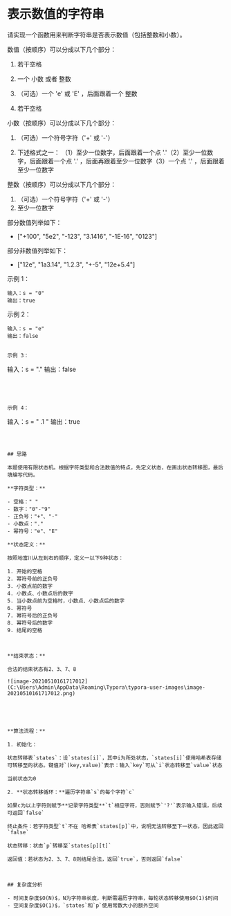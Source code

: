 # 表示数值的字符串

请实现一个函数用来判断字符串是否表示数值（包括整数和小数）。

数值（按顺序）可以分成以下几个部分：

1. 若干空格

2. 一个 小数 或者 整数

3. （可选）一个 'e' 或 'E' ，后面跟着一个 整数

4. 若干空格

   

   

   

   

   

   

小数（按顺序）可以分成以下几个部分：

1. （可选）一个符号字符（'+' 或 '-'）

2. 下述格式之一： （1）至少一位数字，后面跟着一个点 '.'（2）至少一位数字，后面跟着一个点 '.' ，后面再跟着至少一位数字（3）一个点 '.' ，后面跟着至少一位数字

   

整数（按顺序）可以分成以下几个部分：

1. （可选）一个符号字符（'+' 或 '-'）
2. 至少一位数字



部分数值列举如下：

- ["+100", "5e2", "-123", "3.1416", "-1E-16", "0123"]

部分非数值列举如下：

- ["12e", "1a3.14", "1.2.3", "+-5", "12e+5.4"]

示例 1：

```
输入：s = "0"
输出：true
```

示例 2：

```
输入：s = "e"
输出：false


示例 3：

```
输入：s = "."
输出：false
```




示例 4：

```
输入：s = "    .1  "
输出：true
```



## 思路

本题使用有限状态机。根据字符类型和合法数值的特点，先定义状态，在画出状态转移图，最后填编写代码。

**字符类型：**

- 空格：" "
- 数字："0"-"9"
- 正负号："+"、"-"
- 小数点："."
- 幂符号："e"、"E"

**状态定义：**

按照地富川从左到右的顺序，定义一以下9种状态：

1. 开始的空格
2. 幂符号前的正负号
3. 小数点前的数字
4. 小数点、小数点后的数字
5. 当小数点前为空格时，小数点、小数点后的数字
6. 幂符号
7. 幂符号后的正负号
8. 幂符号后的数字
9. 结尾的空格



**结束状态：**

合法的结束状态有2、3、7、8

![image-20210510161717012](C:\Users\Admin\AppData\Roaming\Typora\typora-user-images\image-20210510161717012.png)





**算法流程：**

1. 初始化：

状态转移表`states`：设`states[i]`，其中i为所处状态，`states[i]`使用哈希表存储可转移至的状态。键值对`(key,value)`表示：输入`key`可从`i`状态转移至`value`状态

当前状态为0

2. **状态转移循环：**遍历字符串`s`的每个字符`c`

如果c为以上字符则赋予**记录字符类型**`t`相应字符，否则赋予`'?'`表示输入错误，后续可返回`false`

终止条件：若字符类型`t`不在 哈希表`states[p]`中，说明无法转移至下一状态，因此返回`false`

状态转移：状态`p`转移至`states[p][t]`

返回值：若状态为2、3、7、8则结尾合法，返回`true`，否则返回`false`



## 复杂度分析

- 时间复杂度$O(N)$，N为字符串长度，判断需遍历字符串，每轮状态转移使用$O(1)$时间
- 空间复杂度$O(1)$，`states`和`p`使用常数大小的额外空间

